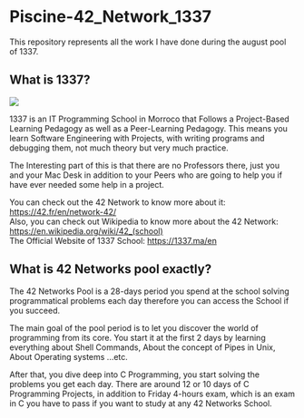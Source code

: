 # Piscine-42_Network_1337

This repository represents all the work I have done during the august pool of 1337.

## What is 1337?

<img src="https://pbs.twimg.com/media/EwRyYuuXEAEenJt.jpg" />

1337 is an IT Programming School in Morroco that Follows a Project-Based Learning Pedagogy as well
as a Peer-Learning Pedagogy. This means you learn Software Engineering with Projects, with writing 
programs and debugging them, not much theory but very much practice.

The Interesting part of this is that there are no Professors there, just you and your Mac Desk in addition 
to your Peers who are going to help you if have ever needed some help in a project.

You can check out the 42 Network to know more about it: https://42.fr/en/network-42/ <br />
Also, you can check out Wikipedia to know more about the 42 Network: https://en.wikipedia.org/wiki/42_(school) <br />
The Official Website of 1337 School: https://1337.ma/en

## What is 42 Networks pool exactly?

The 42 Networks Pool is a 28-days period you spend at the school solving programmatical problems each day therefore you can access 
the School if you succeed.

The main goal of the pool period is to let you discover the world of programming from its core. You start it at the first 2 days by learning everything about 
Shell Commands, About the concept of Pipes in Unix, About Operating systems ...etc.

After that, you dive deep into C Programming, you start solving the problems you get each day. There are around 12 or 10 days of C Programming Projects, in addition
to Friday 4-hours exam, which is an exam in C you have to pass if you want to study at any 42 Networks School.
